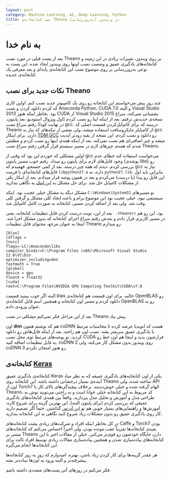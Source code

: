```yaml
---
layout: post
category: Machine Learning, AI, Deep Learning, Python
title: نصب کتابخانه‌ی Theano در ویندوز (به‌روزرسانی)
---
```

به نام خدا
===========

بعد از پست قبلی در مورد نصب Theano بر روی ویندوز، تغییرات زیادی در این زمینه و کتابخانه‌های یادگیری عمیق و وضعیت نصب اونها روی ویندوز ایجاد شده. این پست به نوعی به‌روزرسانی بر روی موضوع نصب این کتابخانه‌ی پایه‌ای و بعد معرفی یک کتابخانه‌ی جدیده.

## نکات جدید برای نصب Theano
چند روز پیش می‌خواستم این کتابخانه رو روی یک کامپیوتر جدید نصب کنم.
اولین کاری که کردم دانلود کردن و نصب Anaconda Python، CUDA 7.0 و البته Visual Studio 2013 بود. بخاطر اینکه هنوز CUDA از Visual Studio 2015 پشتیبانی نمی‌کنه، سراغ نسخه‌ی جدیدش نرفتم.
بعد از اینکه اینا رو نصب کردم (اول ویژوال استودیو، بعد پایتون، در نهایت کودا) رفتم سراغ نصب gcc. درسته که برای کامپایل‌کردن قسمت اصلی کد Theano از کامپایلر مایکروسافت استفاده میشه، ولی بعضی از تیکه‌های کد نیاز به gcc دارن.
برای اینکار [TDM GCC](http://tdm-gcc.tdragon.net/) رو دانلود و نصب کردم. این نسخه از بقیه زودتر آپدیت میشه و چیز اضافی‌ای هم نصب نمی‌کنه.
بعد از اینکه همه‌ی اینها رو نصب کردم و مطمئن شدم که همه‌ی چیزهای لازم در مسیر سیستم قرار گرفتن رفتم سراغ نصب Theano.

اولین مشکلی که خوردم این بود که وقتی از gcc می‌خواست استفاده کنه خطای عدم وجود فایل‌های لازم برای پایتون رو میداد. رفتم خوب مسیر پایتون (پوشه‌ی libs) رو بررسی کردم. دیدم که همه چیز درسته.
بعد از کمی جستجو، فهمیدم که gcc نیاز به فایل‌های کتابخانه‌ای با فرمت `libpython27.a` داره، نه `python27.lib`. بنابراین باید اول این فایل رو پیدا (یا درست) می‌کردم و بعد در همون پوشه قرار میدادم. بعد از اینکار یکی از مشکلات کامپایل حل شد. 
برای حل مشکل به [این لینک](https://github.com/Theano/Theano/issues/2867) یه نگاهی بندازید.

مشکل دیگه یه مشکل خیلی عجیب بود. اینکه `C:\Windows\System32` تو مسیرهای سیستمی نبود. خیلی عجیب بود این موضوع برام و باعث ایجاد کلی مشکل و گرفتن کلی وقت شد. ولی بعد از اضافه کردن مسیر، کتابخانه به صورت کامل کامپایل شد.

بعد از این، نوبت درست کردن فایل تنظیمات کتابخانه، یعنی ` .theanorc` بود. این رو هم در مسیر کاربری قرار دادم و بعدش رفتم سراغ اجرای کتابخانه که بدون مشکل اجرا شد. اینجا به عنوان مرجع، محتوای فایل تنظیمات Theano رو میذارم.


	[blas]
	ldflags = 
	[nvcc]
	flags=-LC:\Anaconda\libs
	compiler_bindir=C:\Program Files (x86)\Microsoft Visual Studio 12.0\VC\bin
	optimizer_including=dnn
	fastmath = True
	[global]
	device = gpu
	floatX = float32
	[cuda]
	root=C:\Program Files\NVIDIA GPU Computing Toolkit\CUDA\v7.0


البته اگر خوب ببینید قسمت blas خالیه. برای اون قسمت هم کتابخانه‌ی OpenBLAS رو دانلود کردم و مسیر اون کتابخانه و همچنین اسم فایل کتابخانه‌ی OpenBLAS رو به عنوان ورودی دادم. 

بعد از این مراحل فکر نمی‌کنم مشکلی در نصب Theano پیش بیاد.

اون **dnn** هم که نوشتم همون cuDNN هست که انویدیا عرضه کرده تا محاسبات مرتبط با یادگیری عمیق سریعتر بشه. نصب اون هم راحته. بعد از اینکه فایل‌هاش رو دانلود کردید، تو پوشه‌های مرتبط توی محل نصب CUDA قرارشون بدید و اینجا هم اون خط رو به فایل تنظیمات اضافه کنید. cuDNN 2 روی ویندوز بدون مشکل کار می‌کنه، ولی cuDNN 3 رو هنوز امتحان نکردم.

## کتابخانه‌ی [Keras](https://github.com/fchollet/keras) 
کتابخانه‌ی یادگیری عمیق Keras یکی از اون کتابخانه‌های یادگیری عمیقه که به نظر میاد آینده‌ی بسیار درخشانی داشته باشه. این کتابخانه روی Theano ساخته شده، ولی API اون از Torch7 الهام گرفته شده و خیلی خوش‌دسته. برخلاف پیچیدگی‌های بالای کار با Theano، کد مربوط به این کتابخانه خیلی خوانا است و به راحتی می‌تونید توش به طراحی مدل و آموزش و تحلیل مدل بپردازید. واقعاً بین همه‌ی کتابخانه‌های یادگیری عمیقی که بررسی کردم (برای پایتون البته)، این بهترین گزینه برای شروع کاره. آموزش‌ها و راهنمایی‌های بسیار خوبی هم تو [این آدرس](http://keras.io/) گذاشتن. حتماً اگر تصمیم دارید کار روی یادگیری عمیق رو بدون مشکلات زیاد شروع کنید نگاهی به این کتابخانه بندازید.

در کل بخاطر اینکه افراد و شرکت‌های زیادی پشت کتابخانه‌های Caffe و Torch7 بودن بقیه‌ی کتابخانه‌ها تقریباً عقب مونده بودن. ولی اخیراً احساس می‌کنم که کتابخانه‌های مبتنی بر Theano دارن جایگاه خودشون رو قوی‌تر می‌کنن. خیلی از مقالات اخیر با این کتابخانه‌های پیاده‌سازی شدن و همچنین پیاده‌سازی مقالات زیادی توسط افراد ثالث برای این کتابخانه‌ها انجام می‌گیره. 

هر چقدر گزینه‌ها برای کار کردن زیاد باشن، بهتره. امیدوارم که روز به روز کتابخانه‌ها پیشرفته‌تر و البته ورود به اون‌ها ساده‌تر بشه.

فکر می‌کنم در روزهای آتی پست‌های متعددی داشته باشم.